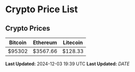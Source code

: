 # Crypto Price List

## Crypto Prices
| Bitcoin | Ethereum | Litecoin |
| ------- | -------- | -------- |
| $95302 | $3567.66 | $128.33 |
**Last Updated:** 2024-12-03 19:39 UTC
**Last Updated:** $DATE$
